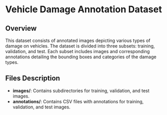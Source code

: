 # Vehicle Damage Annotation Dataset

## Overview

This dataset consists of annotated images depicting various types of damage on vehicles. The dataset is divided into three subsets: training, validation, and test. Each subset includes images and corresponding annotations detailing the bounding boxes and categories of the damage types.

## Files Description

- **images/**: Contains subdirectories for training, validation, and test images.
- **annotations/**: Contains CSV files with annotations for training, validation, and test images.
